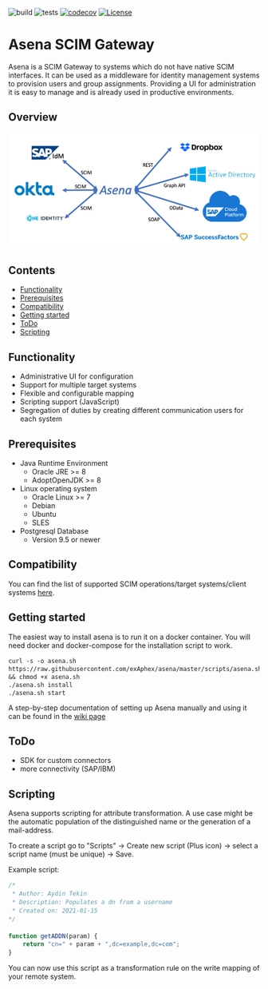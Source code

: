 
![build](https://github.com/exAphex/asena/workflows/build/badge.svg) ![tests](https://github.com/exAphex/asena/workflows/Tests/badge.svg) [![codecov](https://codecov.io/gh/exAphex/asena/branch/master/graph/badge.svg?token=P1IZLIO13A)](https://codecov.io/gh/exAphex/asena) [![License](https://img.shields.io/badge/License-Apache%202.0-blue.svg)](https://opensource.org/licenses/Apache-2.0)
# Asena SCIM Gateway
Asena is a SCIM Gateway to systems which do not have native SCIM interfaces. It can be used as a middleware for identity management systems to provision users and group assignments. Providing a UI for administration it is easy to manage and is already used in productive environments.

## Overview
![image](https://raw.githubusercontent.com/exAphex/asena/master/assets/architecture.png)

## Contents
- [Functionality](#functionality)
- [Prerequisites](#prerequisites)
- [Compatibility](#compatibility)
- [Getting started](#getting-started)
- [ToDo](#todo)
- [Scripting](#scripting)

## Functionality
* Administrative UI for configuration
* Support for multiple target systems
* Flexible and configurable mapping
* Scripting support (JavaScript)
* Segregation of duties by creating different communication users for each system

## Prerequisites
* Java Runtime Environment
	* Oracle JRE >= 8
	* AdoptOpenJDK >= 8
* Linux operating system
	* Oracle Linux >= 7
	* Debian
	* Ubuntu
	* SLES
* Postgresql Database
	* Version 9.5 or newer

## Compatibility
You can find the list of supported SCIM operations/target systems/client systems [here](https://github.com/exAphex/asena/wiki/Compatibility).

## Getting started
The easiest way to install asena is to run it on a docker container. You will need docker and docker-compose for the installation script to work.

```
curl -s -o asena.sh https://raw.githubusercontent.com/exAphex/asena/master/scripts/asena.sh && chmod +x asena.sh
./asena.sh install
./asena.sh start
```

A step-by-step documentation of setting up Asena manually and using it can be found in the [wiki page](https://github.com/exAphex/asena/wiki/Getting-started)


## ToDo
* SDK for custom connectors
* more connectivity (SAP/IBM)

## Scripting
Asena supports scripting for attribute transformation. A use case might be the automatic population of the distinguished name or the generation of a mail-address.

To create a script go to "Scripts" -> Create new script (Plus icon) -> select a script name (must be unique) -> Save.

Example script:
```javascript
/*
 * Author: Aydin Tekin
 * Description: Populates a dn from a username
 * Created on: 2021-01-15
*/

function getADDN(param) {
	return "cn=" + param + ",dc=example,dc=com";
}
```

You can now use this script as a transformation rule on the write mapping of your remote system.
